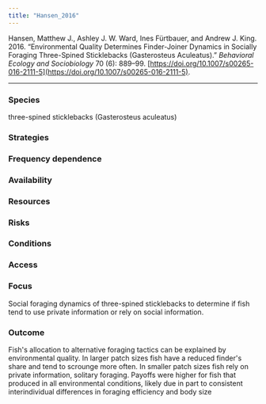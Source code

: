 ```yaml
---
title: "Hansen_2016"
---
```


Hansen, Matthew J., Ashley J. W. Ward, Ines Fürtbauer, and Andrew J. King. 2016. “Environmental Quality Determines Finder-Joiner Dynamics in Socially Foraging Three-Spined Sticklebacks (Gasterosteus Aculeatus).” _Behavioral Ecology and Sociobiology_ 70 (6): 889–99. [https://doi.org/10.1007/s00265-016-2111-5](https://doi.org/10.1007/s00265-016-2111-5).

---

### Species
three-spined sticklebacks  (Gasterosteus aculeatus)

### Strategies

### Frequency dependence

### Availability

### Resources

### Risks

### Conditions

### Access

### Focus
Social foraging dynamics of three-spined sticklebacks to determine if fish tend to use private information or rely on social information. 

### Outcome
Fish's allocation to alternative foraging tactics can be explained by environmental quality. In larger patch sizes fish have a reduced finder's share and tend to scrounge more often. In smaller patch sizes fish rely on private information, solitary foraging. Payoffs were higher for fish that produced in all environmental conditions, likely due in part to consistent interindividual differences in foraging efficiency and body size